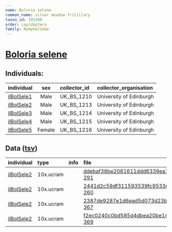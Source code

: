 ```yaml
---
name: Boloria selene
common_name: silver meadow fritillary
taxon_id: 191398
order: Lepidoptera
family: Nymphalidae
---
```


# [Boloria selene](https://www.ebi.ac.uk/ena/data/taxonomy/v1/taxon/tax-id/191398)

## Individuals:

| individual | sex | collector_id | collector_organisation |
| :--------- | :-: | :----------- | :--------------------- |
| [ilBolSele1](ilBolSele1.md) | Male | UK_BS_1210 | University of Edinburgh |
| [ilBolSele2](ilBolSele2.md) | Male | UK_BS_1213 | University of Edinburgh |
| [ilBolSele3](ilBolSele3.md) | Male | UK_BS_1214 | University of Edinburgh |
| [ilBolSele4](ilBolSele4.md) | Male | UK_BS_1215 | University of Edinburgh |
| [ilBolSele5](ilBolSele5.md) | Female | UK_BS_1216 | University of Edinburgh |

## Data ([tsv](Boloria_selene_data.tsv))

| individual | type | info | file |
| :--------- | :--- | :--- | :--- |
| [ilBolSele2](ilBolSele2.md) | 10x.ucram |  | [ddebaf38be2081611ddd6339ea198c2d-291](https://darwin.cog.sanger.ac.uk/insects/Boloria_selene/ilBolSele2/genomic_data/10x/31958_5%231.cram) |
| [ilBolSele2](ilBolSele2.md) | 10x.ucram |  | [2441d2c59df311593539fc9533d5d3cd-260](https://darwin.cog.sanger.ac.uk/insects/Boloria_selene/ilBolSele2/genomic_data/10x/31958_5%232.cram) |
| [ilBolSele2](ilBolSele2.md) | 10x.ucram |  | [2387de9287e1d6ead5d073d23b9247d0-367](https://darwin.cog.sanger.ac.uk/insects/Boloria_selene/ilBolSele2/genomic_data/10x/31958_5%233.cram) |
| [ilBolSele2](ilBolSele2.md) | 10x.ucram |  | [f2ec0240c0bd585d4dbea20be148013c-369](https://darwin.cog.sanger.ac.uk/insects/Boloria_selene/ilBolSele2/genomic_data/10x/31958_5%234.cram) |
